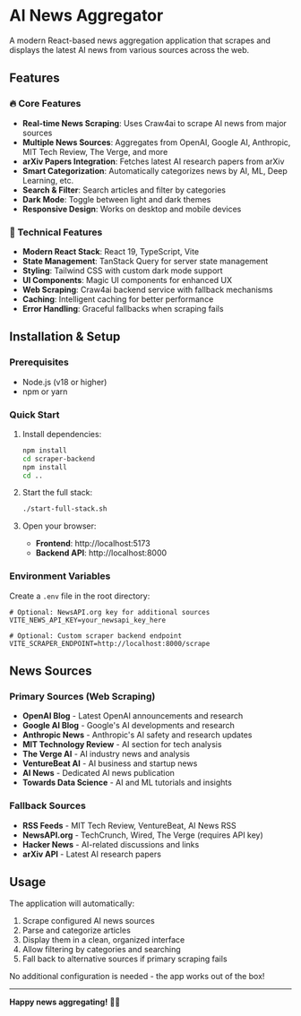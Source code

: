 # AI News Aggregator

A modern React-based news aggregation application that scrapes and displays the latest AI news from various sources across the web.

## Features

### 🔥 Core Features
- **Real-time News Scraping**: Uses Craw4ai to scrape AI news from major sources
- **Multiple News Sources**: Aggregates from OpenAI, Google AI, Anthropic, MIT Tech Review, The Verge, and more
- **arXiv Papers Integration**: Fetches latest AI research papers from arXiv
- **Smart Categorization**: Automatically categorizes news by AI, ML, Deep Learning, etc.
- **Search & Filter**: Search articles and filter by categories
- **Dark Mode**: Toggle between light and dark themes
- **Responsive Design**: Works on desktop and mobile devices

### 🚀 Technical Features
- **Modern React Stack**: React 19, TypeScript, Vite
- **State Management**: TanStack Query for server state management
- **Styling**: Tailwind CSS with custom dark mode support
- **UI Components**: Magic UI components for enhanced UX
- **Web Scraping**: Craw4ai backend service with fallback mechanisms
- **Caching**: Intelligent caching for better performance
- **Error Handling**: Graceful fallbacks when scraping fails

## Installation & Setup

### Prerequisites
- Node.js (v18 or higher)
- npm or yarn

### Quick Start
1. Install dependencies:
   ```bash
   npm install
   cd scraper-backend
   npm install
   cd ..
   ```

2. Start the full stack:
   ```bash
   ./start-full-stack.sh
   ```

3. Open your browser:
   - **Frontend**: http://localhost:5173
   - **Backend API**: http://localhost:8000

### Environment Variables

Create a `.env` file in the root directory:
```env
# Optional: NewsAPI.org key for additional sources
VITE_NEWS_API_KEY=your_newsapi_key_here

# Optional: Custom scraper backend endpoint
VITE_SCRAPER_ENDPOINT=http://localhost:8000/scrape
```

## News Sources

### Primary Sources (Web Scraping)
- **OpenAI Blog** - Latest OpenAI announcements and research
- **Google AI Blog** - Google's AI developments and research
- **Anthropic News** - Anthropic's AI safety and research updates
- **MIT Technology Review** - AI section for tech analysis
- **The Verge AI** - AI industry news and analysis
- **VentureBeat AI** - AI business and startup news
- **AI News** - Dedicated AI news publication
- **Towards Data Science** - AI and ML tutorials and insights

### Fallback Sources
- **RSS Feeds** - MIT Tech Review, VentureBeat, AI News RSS
- **NewsAPI.org** - TechCrunch, Wired, The Verge (requires API key)
- **Hacker News** - AI-related discussions and links
- **arXiv API** - Latest AI research papers

## Usage

The application will automatically:
1. Scrape configured AI news sources
2. Parse and categorize articles
3. Display them in a clean, organized interface
4. Allow filtering by categories and searching
5. Fall back to alternative sources if primary scraping fails

No additional configuration is needed - the app works out of the box!

---

**Happy news aggregating!** 🤖📰